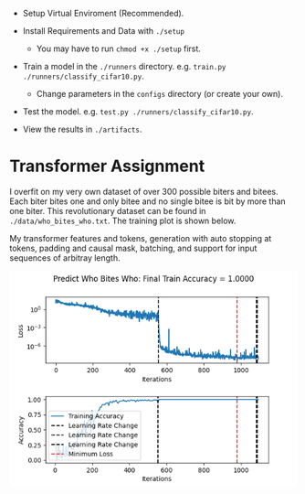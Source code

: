 - Setup Virtual Enviroment (Recommended).

- Install Requirements and Data with ``` ./setup ```
    - You may have to run ``` chmod +x ./setup ``` first.

- Train a model in the ``` ./runners ``` directory. e.g. ``` train.py ./runners/classify_cifar10.py ```.
    - Change parameters in the ``` configs ``` directory (or create your own).

- Test the model. e.g. ``` test.py ./runners/classify_cifar10.py ```.

- View the results in ``` ./artifacts ```.

# Transformer Assignment
I overfit on my very own dataset of over 300 possible biters and bitees. Each biter bites one and only bitee and no single bitee is bit by more than one biter. This revolutionary dataset can be found in ``` ./data/who_bites_who.txt ```. The training plot is shown below.

My transformer features <SOS> and <EOS> tokens, generation with auto stopping at <EOS> tokens, padding and causal mask, batching, and support for input sequences of arbitray length.

![Alt text](artifacts/who_bites_who/predict_who_bites_who_img_2.png)